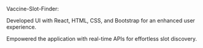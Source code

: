 Vaccine-Slot-Finder:

Developed UI with React, HTML, CSS, and Bootstrap for an enhanced user experience.

Empowered the application with real-time APIs for effortless slot discovery.
 
 
